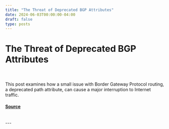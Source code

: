 ```yaml
---
title: "The Threat of Deprecated BGP Attributes"
date: 2024-06-03T00:00:00-04:00
draft: false
type: posts
---
```

# The Threat of Deprecated BGP Attributes

<br/>

<br/>
This post examines how a small issue with Border Gateway Protocol routing, a deprecated path attribute, can cause a major interruption to Internet traffic.
<br/>


#### [Source](https://insights.sei.cmu.edu/blog/the-threat-of-deprecated-bgp-attributes/)

<br/>
---
